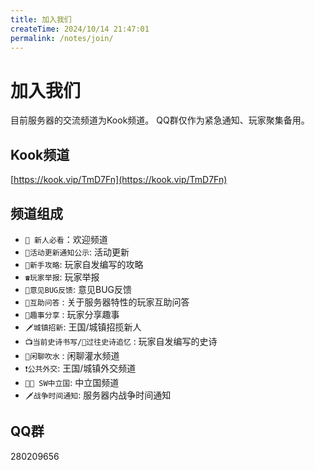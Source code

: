```yaml
---
title: 加入我们
createTime: 2024/10/14 21:47:01
permalink: /notes/join/
---
```

# 加入我们

目前服务器的交流频道为Kook频道。
QQ群仅作为紧急通知、玩家聚集备用。

## Kook频道

[https://kook.vip/TmD7Fn](https://kook.vip/TmD7Fn)

## 频道组成

- `🥳 新人必看`：欢迎频道
- `🎁活动更新通知公示`: 活动更新
- `📡新手攻略`: 玩家自发编写的攻略
- `☎️玩家举报`: 玩家举报
- `🔬意见BUG反馈`: 意见BUG反馈
- `🚢互助问答` : 关于服务器特性的玩家互助问答
- `🤔趣事分享` : 玩家分享趣事
- `🗡城镇招新`: 王国/城镇招揽新人
- `📺当前史诗书写/📝过往史诗追忆` : 玩家自发编写的史诗
- `📢闲聊吹水` : 闲聊灌水频道
- `❗️公共外交`: 王国/城镇外交频道
- `🧍🏽 SW中立国`: 中立国频道
- `🗡战争时间通知`: 服务器内战争时间通知

## QQ群

280209656

